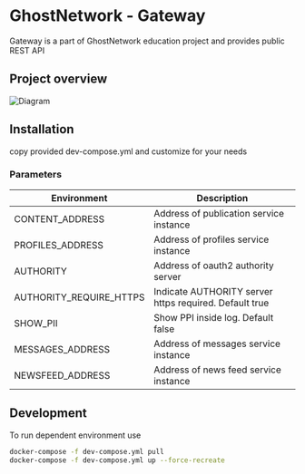 # GhostNetwork - Gateway

Gateway is a part of GhostNetwork education project and provides public REST API

## Project overview

![Diagram](https://user-images.githubusercontent.com/9577482/119799258-949bee00-bee4-11eb-98d2-f457ec1af40f.png)


## Installation

copy provided dev-compose.yml and customize for your needs

### Parameters

| Environment             | Description                                            |
|-------------------------|--------------------------------------------------------|
| CONTENT_ADDRESS         | Address of publication service instance                |
| PROFILES_ADDRESS        | Address of profiles service instance                   |
| AUTHORITY               | Address of oauth2 authority server                     |
| AUTHORITY_REQUIRE_HTTPS | Indicate AUTHORITY server https required. Default true |
| SHOW_PII                | Show PPI inside log. Default false                     |
| MESSAGES_ADDRESS        | Address of messages service instance                   |
| NEWSFEED_ADDRESS        | Address of news feed service instance                  |

## Development

To run dependent environment use

```bash
docker-compose -f dev-compose.yml pull
docker-compose -f dev-compose.yml up --force-recreate
```

